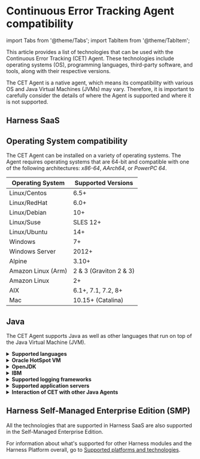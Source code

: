 # Continuous Error Tracking Agent compatibility


import Tabs from '@theme/Tabs';
import TabItem from '@theme/TabItem';



This article provides a list of technologies that can be used with the Continuous Error Tracking (CET) Agent. These technologies include operating systems (OS), programming languages, third-party software, and tools, along with their respective versions.

The CET Agent is a native agent, which means its compatibility with various OS and Java Virtual Machines (JVMs) may vary. Therefore, it is important to carefully consider the details of where the Agent is supported and where it is not supported.

## Harness SaaS

<Tabs>
<TabItem value="Operating System compatibility" label="Operating System compatibility">

## Operating System compatibility

The CET Agent can be installed on a variety of operating systems. The Agent requires operating systems that are 64-bit and compatible with one of the following architectures: _x86-64_, _AArch64_, or _PowerPC 64_.

| **Operating System** | **Supported Versions** |
| --- | --- |
| Linux/Centos | 6.5+ |
| Linux/RedHat | 6.0+ |
| Linux/Debian | 10+ |
| Linux/Suse | SLES 12+ |
| Linux/Ubuntu | 14+ |
| Windows | 7+ |
| Windows Server | 2012+ |
| Alpine | 3.10+ |
| Amazon Linux (Arm) | 2 & 3 (Graviton 2 & 3) |
| Amazon Linux | 2+ |
| AIX | 6.1+, 7.1, 7.2, 8+ |
| Mac | 10.15+ (Catalina) |

</TabItem>

<TabItem value="Java" label="Java">

## Java

The CET Agent supports Java as well as other languages that run on top of the Java Virtual Machine (JVM).

<details>
<summary><b>Supported languages</b></summary>

| **Language** | **Minimum Version** | **Comments** |
| --- | --- | --- |
| Java | 6 | - |
| Kotlin | 1.5 | Requires source attach |
| Scala | 2.0 | Requires source attach |

:::info note

Harness recommends using the source attach when using non-Java languages with the CET Agent. This is because if the source files are missing, CET uses decompiled sources to display your code. The decompilers only support Java, and if code generated by non-Java languages is decompiled, it may lose readability and become unusable.

:::

</details>

<details>
<summary><b>Oracle HotSpot VM</b></summary>


| **Java Version** | **LTS** | **Released on** | **End of Life** | **Comments** |
| --- | --- | --- |---|---|
| 21 | * | 2023-09-19 | 2031-09-30 | - |
| 17 | * | 2021-09-14 | 2029-09-30 | - |
| 11 | * | 2018-09-25 | 2032-01-31 | - |
| 8 | * | 2014-03-18 | 2030-12-31 | - |
| 7 |  | 2011-07-28 | 2022-07-31 | - |
| 6 |  | 2006-12-11 | 2018-10-31 | update 20 and above |

:::info note

Make sure to include the following VM flags when attaching an Error Tracking Agent to an Oracle JVM:

- `-Xshare:off -XX:-UseTypeSpeculation`: This flag disables class sharing, which helps prevent potential issues that could hinder the agent's functionality.
- `-XX:ReservedCodeCacheSize=512m`: This flag increases the reserved memory for the code cache to a minimum of 512 MB. This prevents performance problems when the application uses many classes.


:::

</details>


<details>
<summary><b>OpenJDK</b></summary>

| **Java Version** | **LTS** | **Released on** | **End of Life** | **Comments** |
| --- | --- | --- |---|---|
| 21 | * | 2023-09-19 | 2029-09-30 | - |
| 17 | * | 2021-09-14 | 2027-10-30 | - |
| 11 | * | 2018-09-25 | 2024-10-30 | - |
| 8 | * | 2014-03-18 | 2026-11-30 | - |
| 7 |  | 2011-07-28 | 2020-06-30 | - |
| 6 |  | 2006-12-11	 | 2016-12-31 | update 20 and above |

OpenJDK support extends to other derivatives, but not all of them are thoroughly tested. Following are some examples:

- Amazon Correto
- Adopt OpenJDK
- Adopt Zulu



:::info note

Make sure to include the following VM flags when attaching an Error Tracking Agent to an OpenJDK JVM:

- `-Xshare:off -XX:-UseTypeSpeculation`: This flag disables class sharing, which helps prevent potential issues that could hinder the agent's functionality.
- `-XX:ReservedCodeCacheSize=512m`: This flag increases the reserved memory for the code cache to a minimum of 512 MB. This prevents performance problems when the application uses many classes.

:::

</details>


<details>
<summary><b>IBM</b></summary>

The IBM JVM(J9) is supported only on AIX., and include the following:

| **Java Version** | **LTS** | **Released on** | **End of Life** | **Comments** |
| --- | --- | --- |---|---|
| 8 | * | - | - | - |
| 7 |  | - | - | - |
| 6 |  | - | - | - |

:::info note

When attaching the CET Agent to an IBM JVM, include the VM flag `-Xshareclasses:none` to ensure proper functionality. This flag disables class sharing, which could otherwise hinder the Agent's performance.

:::

</details>


<details>
<summary><b>Supported logging frameworks</b></summary>

| **Framework** | **Minimum Version** | **Maximum Supported Version** |
| --- | --- | --- |
| Akka | 2.4.0 | 2.8.5 |
| ACL Simplelog | 1.0 | 1.2 |
| JBoss | 3.0.0.GA | 3.5.3.Final |
| Log4j2 | 2.0.0 | 2.20.0 |
| Log4j2 async | 2.0.0 | 2.20.0 |
| Logback | 0.9.26 | 1.4.11 |
| SLF4J | 1.6.6 | 1.7.36 |
| Tinylog | Not applicable | Not applicable |
| JUL | Not applicable | Not applicable |

</details>


<details>
<summary><b>Supported application servers</b></summary>

| **Name** | **Version** |
|--|--|
|Jetty| TBD |
|Scala| TBD |
|Eclipse| TBD |
|NetBeans| TBD |
|IntelliJ| TBD |
|JBoss/Wildfly| TBD |
|CloudFoundry| TBD |
|Weblogic| TBD |
|Play Framework| TBD |
|Glassfish| TBD |
|Mule| TBD |
|WebSphere| TBD |
|Tomcat| TBD |

</details>


<details>
<summary><b>Interaction of CET with other Java Agents</b></summary>

CET performs isolated machine code instrumentation, which ensures that the CET Agent doesn't interfere with the bytecode of other agents. From CET perspective, all code is treated as system code.

The majority of monitoring performed by the CET occurs in native code at a lower level compared to most other Java agents. This characteristic allows CET to seamlessly coexist with other agents at the bytecode level. Additionally, CET has minimal impact on CPU, memory, and network resources on your server, ensuring that the performance of other agents is not affected by its monitoring activities.


**List of other Java Agents**

* Dynatrace OneAgent
* AppDynamics
* New Relic - 3.38+
* ServiceNow
* PagerDuty
* Lightrun


:::info note

When utilizing multiple Agents, Harness recommends placing the CET Agent as the last entry in the VM arguments list before specifying the main class or JAR. This order ensures proper initialization and interaction between the different agents.

:::


#### Non-supported Agents

Following agents are not compatible with the CET Java Agent:

* Dynatrace AppMon Agent
* JRebel Agent
* Takipi/OverOps


#### Non-supported Java plugins

Following Java plugins are not compatible with the CET Java Agent:

- JaCoCo Maven plugin

</details>


</TabItem>

</Tabs>


## Harness Self-Managed Enterprise Edition (SMP)

All the technologies that are supported in Harness SaaS are also supported in the Self-Managed Enterprise Edition. 

For information about what's supported for other Harness modules and the Harness Platform overall, go to [Supported platforms and technologies](/docs/platform/platform-whats-supported.md).
